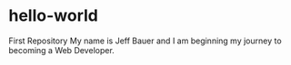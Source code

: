 # hello-world
First Repository
My name is Jeff Bauer and I am beginning my journey to becoming a Web Developer. 
